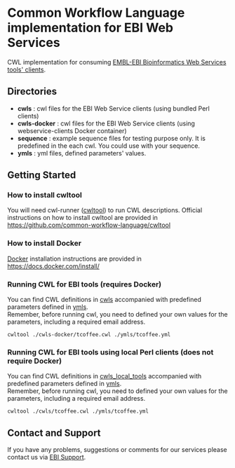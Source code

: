 # Common Workflow Language implementation for EBI Web Services
CWL implementation for consuming [EMBL-EBI Bioinformatics Web Services tools' clients](https://github.com/ebi-wp/webservice-clients).

## Directories
- **cwls** : cwl files for the EBI Web Service clients (using bundled Perl clients)
- **cwls-docker** : cwl files for the EBI Web Service clients (using webservice-clients Docker container)
- **sequence** : example sequence files for testing purpose only. It is predefined in the each cwl. You could use with your sequence.
- **ymls** : yml files, defined parameters' values.


## Getting Started
### How to install cwltool
You will need cwl-runner ([cwltool](https://github.com/common-workflow-language/cwltool)) to run CWL descriptions. Official instructions on how to install cwltool are provided in https://github.com/common-workflow-language/cwltool

### How to install Docker
[Docker](https://www.docker.com/) installation instructions are provided in https://docs.docker.com/install/

### Running CWL for EBI tools (requires Docker)

You can find CWL definitions in [cwls](cwls) accompanied with predefined parameters defined in [ymls](ymls).  
Remember, before running cwl, you need to defined your own values for the parameters, including a required email address.

```
cwltool ./cwls-docker/tcoffee.cwl ./ymls/tcoffee.yml
```

### Running CWL for EBI tools using local Perl clients (does not require Docker)

You can find CWL definitions in [cwls_local_tools](cwls_local_tools) accompanied with predefined parameters defined in [ymls](ymls).  
Remember, before running cwl, you need to defined your own values for the parameters, including a required email address.

```
cwltool ./cwls/tcoffee.cwl ./ymls/tcoffee.yml
```

## Contact and Support

If you have any problems, suggestions or comments for our services please
contact us via [EBI Support](http://www.ebi.ac.uk/support/index.php?query=WebServices).
